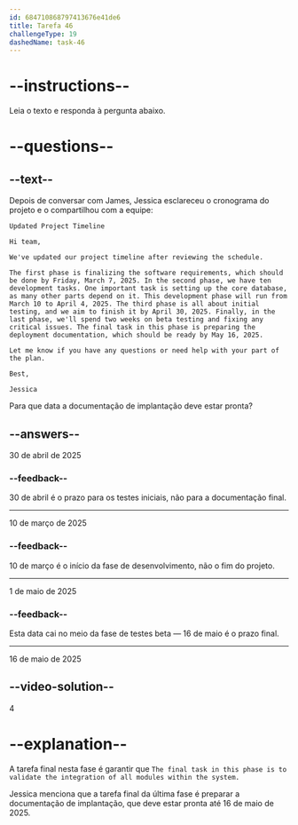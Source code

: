 ```yaml
---
id: 684710868797413676e41de6
title: Tarefa 46
challengeType: 19
dashedName: task-46
---
```


<!-- READING -->

# --instructions--

Leia o texto e responda à pergunta abaixo.

# --questions--

## --text--

Depois de conversar com James, Jessica esclareceu o cronograma do projeto e o compartilhou com a equipe:

`Updated Project Timeline`

`Hi team,`

`We've updated our project timeline after reviewing the schedule.`

`The first phase is finalizing the software requirements, which should be done by Friday, March 7, 2025. In the second phase, we have ten development tasks. One important task is setting up the core database, as many other parts depend on it. This development phase will run from March 10 to April 4, 2025. The third phase is all about initial testing, and we aim to finish it by April 30, 2025. Finally, in the last phase, we'll spend two weeks on beta testing and fixing any critical issues. The final task in this phase is preparing the deployment documentation, which should be ready by May 16, 2025.`

`Let me know if you have any questions or need help with your part of the plan.`

`Best,`

`Jessica`

Para que data a documentação de implantação deve estar pronta?

## --answers--

30 de abril de 2025

### --feedback--

30 de abril é o prazo para os testes iniciais, não para a documentação final.

---

10 de março de 2025

### --feedback--

10 de março é o início da fase de desenvolvimento, não o fim do projeto.

---

1 de maio de 2025

### --feedback--

Esta data cai no meio da fase de testes beta — 16 de maio é o prazo final.

---

16 de maio de 2025

## --video-solution--

4

# --explanation--

A tarefa final nesta fase é garantir que `The final task in this phase is to validate the integration of all modules within the system.`

Jessica menciona que a tarefa final da última fase é preparar a documentação de implantação, que deve estar pronta até 16 de maio de 2025.
